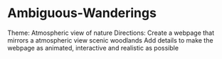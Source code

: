 # Ambiguous-Wanderings

Theme: Atmospheric view of nature
Directions: Create a webpage that mirrors a atmospheric view scenic woodlands 
Add details to make the webpage as animated, interactive and realistic as possible
